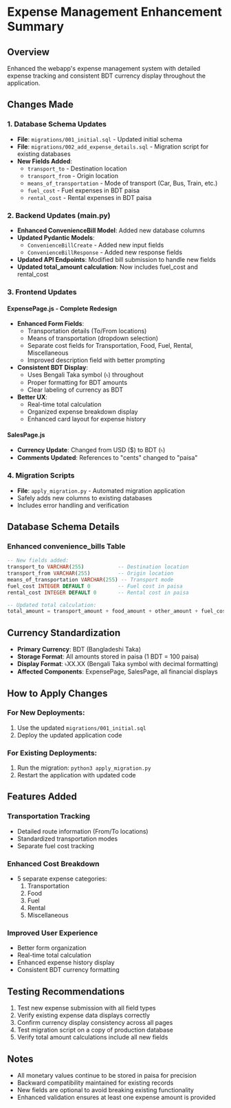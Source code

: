 # Expense Management Enhancement Summary

## Overview
Enhanced the webapp's expense management system with detailed expense tracking and consistent BDT currency display throughout the application.

## Changes Made

### 1. Database Schema Updates
- **File**: `migrations/001_initial.sql` - Updated initial schema
- **File**: `migrations/002_add_expense_details.sql` - Migration script for existing databases
- **New Fields Added**:
  - `transport_to` - Destination location
  - `transport_from` - Origin location  
  - `means_of_transportation` - Mode of transport (Car, Bus, Train, etc.)
  - `fuel_cost` - Fuel expenses in BDT paisa
  - `rental_cost` - Rental expenses in BDT paisa

### 2. Backend Updates (main.py)
- **Enhanced ConvenienceBill Model**: Added new database columns
- **Updated Pydantic Models**: 
  - `ConvenienceBillCreate` - Added new input fields
  - `ConvenienceBillResponse` - Added new response fields
- **Updated API Endpoints**: Modified bill submission to handle new fields
- **Updated total_amount calculation**: Now includes fuel_cost and rental_cost

### 3. Frontend Updates

#### ExpensePage.js - Complete Redesign
- **Enhanced Form Fields**:
  - Transportation details (To/From locations)
  - Means of transportation (dropdown selection)
  - Separate cost fields for Transportation, Food, Fuel, Rental, Miscellaneous
  - Improved description field with better prompting
- **Consistent BDT Display**: 
  - Uses Bengali Taka symbol (৳) throughout
  - Proper formatting for BDT amounts
  - Clear labeling of currency as BDT
- **Better UX**:
  - Real-time total calculation
  - Organized expense breakdown display
  - Enhanced card layout for expense history

#### SalesPage.js
- **Currency Update**: Changed from USD ($) to BDT (৳)
- **Comments Updated**: References to "cents" changed to "paisa"

### 4. Migration Scripts
- **File**: `apply_migration.py` - Automated migration application
- Safely adds new columns to existing databases
- Includes error handling and verification

## Database Schema Details

### Enhanced convenience_bills Table
```sql
-- New fields added:
transport_to VARCHAR(255)           -- Destination location
transport_from VARCHAR(255)         -- Origin location  
means_of_transportation VARCHAR(255) -- Transport mode
fuel_cost INTEGER DEFAULT 0         -- Fuel cost in paisa
rental_cost INTEGER DEFAULT 0       -- Rental cost in paisa

-- Updated total calculation:
total_amount = transport_amount + food_amount + other_amount + fuel_cost + rental_cost
```

## Currency Standardization
- **Primary Currency**: BDT (Bangladeshi Taka)
- **Storage Format**: All amounts stored in paisa (1 BDT = 100 paisa)
- **Display Format**: ৳XX.XX (Bengali Taka symbol with decimal formatting)
- **Affected Components**: ExpensePage, SalesPage, all financial displays

## How to Apply Changes

### For New Deployments:
1. Use the updated `migrations/001_initial.sql` 
2. Deploy the updated application code

### For Existing Deployments:
1. Run the migration: `python3 apply_migration.py`
2. Restart the application with updated code

## Features Added

### Transportation Tracking
- Detailed route information (From/To locations)
- Standardized transportation modes
- Separate fuel cost tracking

### Enhanced Cost Breakdown
- 5 separate expense categories:
  1. Transportation
  2. Food  
  3. Fuel
  4. Rental
  5. Miscellaneous

### Improved User Experience
- Better form organization
- Real-time total calculation
- Enhanced expense history display
- Consistent BDT currency formatting

## Testing Recommendations
1. Test new expense submission with all field types
2. Verify existing expense data displays correctly
3. Confirm currency display consistency across all pages
4. Test migration script on a copy of production database
5. Verify total amount calculations include all new fields

## Notes
- All monetary values continue to be stored in paisa for precision
- Backward compatibility maintained for existing records
- New fields are optional to avoid breaking existing functionality
- Enhanced validation ensures at least one expense amount is provided
